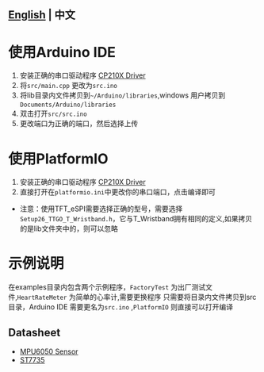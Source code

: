 ## **[English](../README.MD) | 中文**

# 使用Arduino IDE 
1. 安装正确的串口驱动程序 [CP210X Driver](https://www.silabs.com/products/development-tools/software/usb-to-uart-bridge-vcp-drivers)
1. 将`src/main.cpp` 更改为`src.ino`
2. 将lib目录内文件拷贝到`~/Arduino/libraries`,windows 用户拷贝到 `Documents/Arduino/libraries`
3. 双击打开`src/src.ino`
4. 更改端口为正确的端口，然后选择上传

# 使用PlatformIO
1. 安装正确的串口驱动程序 [CP210X Driver](https://www.silabs.com/products/development-tools/software/usb-to-uart-bridge-vcp-drivers)
1. 直接打开在`platformio.ini`中更改你的串口端口，点击编译即可

- 注意：使用TFT_eSPI需要选择正确的型号，需要选择`Setup26_TTGO_T_Wristband.h`，它与T_Wristband拥有相同的定义,如果拷贝的是lib文件夹中的，则可以忽略


# 示例说明
在examples目录内包含两个示例程序，`FactoryTest` 为出厂测试文件,`HeartRateMeter` 为简单的心率计,需要更换程序 只需要将目录内文件拷贝到src目录，Arduino IDE 需要更名为`src.ino` ,`PlatformIO` 则直接可以打开编译


## Datasheet
- [MPU6050 Sensor](https://invensense.tdk.com/products/motion-tracking/6-axis/mpu-6050/)
- [ST7735](http://www.displayfuture.com/Display/datasheet/controller/ST7735.pdf)
